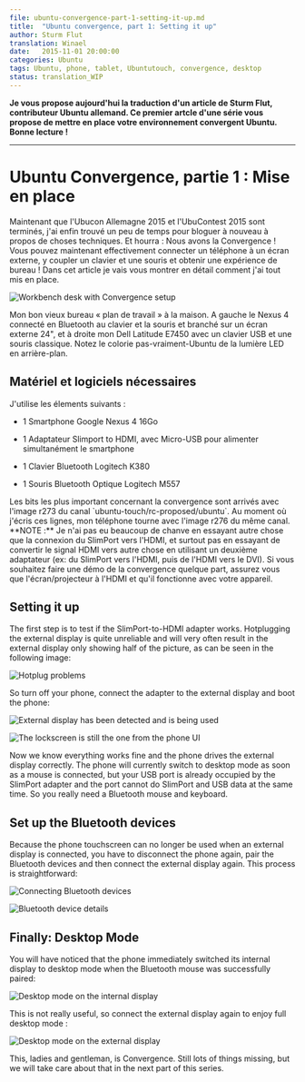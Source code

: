 ```yaml
---
file: ubuntu-convergence-part-1-setting-it-up.md
title:  "Ubuntu convergence, part 1: Setting it up"
author: Sturm Flut
translation: Winael
date:   2015-11-01 20:00:00
categories: Ubuntu
tags: Ubuntu, phone, tablet, Ubuntutouch, convergence, desktop
status: translation_WIP
---
```


<!-- Chapeau -->

**Je vous propose aujourd'hui la traduction d'un article de Sturm Flut, contributeur Ubuntu allemand. Ce premier artcle d'une série vous propose de mettre en place votre environnement convergent Ubuntu. Bonne lecture !**

----------

# Ubuntu Convergence, partie 1 : Mise en place

<!-- lang: EN
<div lang="english">
Now that Ubucon Germany 2015 and UbuContest 2015 are over, I've finally found some time to blog about technical things again. And hooray: We have Convergence! You can now actually connect a phone to an external display, pair keyboard and mouse and get a desktop experience! In this article I will show in detail how I set everything up.
</div>
-->

<!-- lang: FR -->
<div lang="french">
Maintenant que l'Ubucon Allemagne 2015 et l'UbuContest 2015 sont terminés, j'ai enfin trouvé un peu de temps pour bloguer à nouveau à propos de choses techniques. Et hourra : Nous avons la Convergence ! Vous pouvez maintenant effectivement connecter un téléphone à un écran externe, y coupler un clavier et une souris et obtenir une expérience de bureau ! Dans cet article je vais vous montrer en détail comment j'ai tout mis en place.
</div>

![Workbench desk with Convergence setup](https://sturmflut.github.io//images/ubuntu-convergence-part-1/desk.jpg)

<!-- lang: EN
<div lang="english">
My good old "workbench" desk at home. At the left the Nexus 4 connected to Bluetooth keyboard/mouse and an external 24" display, at the right my Dell Latitude E7450 with conventional USB keyboard and mouse. Note the not-quite-Ubuntu-colory LED light in the background.
</div>
-->

<!-- lang: FR -->
<div lang="french">
Mon bon vieux bureau « plan de travail »  à la maison. A gauche le Nexus 4 connecté en Bluetooth au clavier et la souris et branché sur un écran externe 24", et à droite mon Dell Latitude E7450 avec un clavier USB et une souris classique. Notez le colorie pas-vraiment-Ubuntu de la lumière LED en arrière-plan.
</div>

<!-- lang: EN
## <span lang="english">Necessary hard- and software</span>
-->

<!-- lang: FR -->
## <span lang="french">Matériel et logiciels nécessaires</span>

<!-- lang: EN
<div lang="english">
I am using the following parts:

- Nexus 4 16 GB

- SlimPort to HDMI adapter, with Micro-USB plug for simultaneous power supply

* Logitech K380 Bluetooth keyboard

* Logitech M557 Optical Bluetooth mouse
</div>
-->

<!-- lang: FR -->
<span lang="french">
J'utilise les élements suivants :

- 1 Smartphone Google Nexus 4 16Go  

- 1 Adaptateur Slimport to HDMI, avec Micro-USB pour alimenter simultanément le smartphone  
 
- 1 Clavier Bluetooth Logitech K380  
 
- 1 Souris Bluetooth Optique Logitech M557  
</span>

<!-- lang: EN
<div lang="english">
The most important convergence bits landed with image r273 of the `ubuntu-touch/rc-proposed/ubuntu` channel. At the time of writing my phone is running image r276 of the same channel.
</div>
-->

<!-- lang FR -->
<span lang="french">
Les bits les plus important concernant la convergence sont arrivés avec l'image r273 du canal `ubuntu-touch/rc-proposed/ubuntu`. Au moment où j'écris ces lignes, mon téléphone tourne avec l'image r276 du même canal.
</span>


<!-- lang: EN
<div lang="english">
**NOTE**: I haven't had much luck with anything else than SlimPort to HDMI, especially not when trying to convert the HDMI signal to something else using a second adapter (e.g. Slimport to HDMI and then HDMI to DVI). If you're going to demo Convergence somewhere, make sure the display/projector has HDMI and works with your phone.
</div>
-->

<!-- lang: FR -->
<div lang="french">
**NOTE :** Je n'ai pas eu beaucoup de chanve en essayant autre chose que la connexion du SlimPort vers l'HDMI, et surtout pas en essayant de convertir le signal HDMI vers autre chose en utilisant un deuxième adaptateur (ex: du SlimPort vers l'HDMI, puis de l'HDMI vers le DVI). Si vous souhaitez faire une démo de la convergence quelque part, assurez vous que l'écran/projecteur à l'HDMI et qu'il fonctionne avec votre appareil.
</div>

## Setting it up

The first step is to test if the SlimPort-to-HDMI adapter works. Hotplugging the external display is quite unreliable and will very often result in the external display only showing half of the picture, as can be seen in the following image:

![Hotplug problems]({{site.url}}/images/ubuntu-convergence-part-1/hotplug.jpg)

So turn off your phone, connect the adapter to the external display and boot the phone:

![External display has been detected and is being used]({{site.url}}/images/ubuntu-convergence-part-1/external-connected.jpg)

![The lockscreen is still the one from the phone UI]({{site.url}}/images/ubuntu-convergence-part-1/external-phone-lockscreen.jpg)

Now we know everything works fine and the phone drives the external display correctly. The phone will currently switch to desktop mode as soon as a mouse is connected, but your USB port is already occupied by the SlimPort adapter and the port cannot do SlimPort and USB data at the same time. So you really need a Bluetooth mouse and keyboard.


## Set up the Bluetooth devices

Because the phone touchscreen can no longer be used when an external display is connected, you have to disconnect the phone again, pair the Bluetooth devices and then connect the external display again. This process is straightforward:

![Connecting Bluetooth devices]({{site.url}}/images/ubuntu-convergence-part-1/bluetooth1.jpg)

![Bluetooth device details]({{site.url}}/images/ubuntu-convergence-part-1/bluetooth2.jpg)


## Finally: Desktop Mode

You will have noticed that the phone immediately switched its internal display to desktop mode when the Bluetooth mouse was successfully paired:

![Desktop mode on the internal display]({{site.url}}/images/ubuntu-convergence-part-1/desktop-mode-internal.jpg)

This is not really useful, so connect the external display again to enjoy full desktop mode :

![Desktop mode on the external display]({{site.url}}/images/ubuntu-convergence-part-1/desktop-mode-external.jpg)

This, ladies and gentleman, is Convergence. Still lots of things missing, but we will take care about that in the next part of this series.

